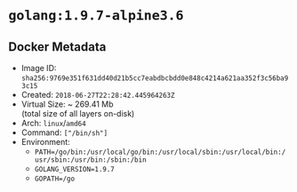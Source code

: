 # `golang:1.9.7-alpine3.6`

## Docker Metadata

- Image ID: `sha256:9769e351f631dd40d21b5cc7eabdbcbdd0e848c4214a621aa352f3c56ba93c15`
- Created: `2018-06-27T22:28:42.445964263Z`
- Virtual Size: ~ 269.41 Mb  
  (total size of all layers on-disk)
- Arch: `linux`/`amd64`
- Command: `["/bin/sh"]`
- Environment:
  - `PATH=/go/bin:/usr/local/go/bin:/usr/local/sbin:/usr/local/bin:/usr/sbin:/usr/bin:/sbin:/bin`
  - `GOLANG_VERSION=1.9.7`
  - `GOPATH=/go`
